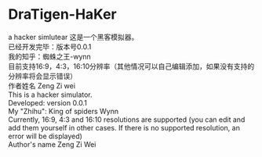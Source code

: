 # DraTigen-HaKer
a hacker simlutear
这是一个黑客模拟器。  
已经开发完毕：版本号0.0.1  
我的知乎：蜘蛛之王-wynn  
目前支持16:9，4:3，16:10分辨率（其他情况可以自己编辑添加，如果没有支持的分辨率将会显示错误）  
作者姓名 Zeng Zi wei  
This is a hacker simulator.  
Developed: version 0.0.1  
My "Zhihu": King of spiders Wynn  
Currently, 16:9, 4:3 and 16:10 resolutions are supported (you can edit and add them yourself in other cases. If there is no supported resolution, an error will be displayed)  
Author's name Zeng Zi Wei  
